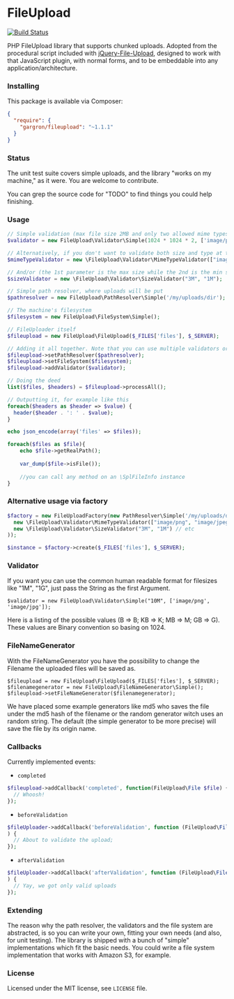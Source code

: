 FileUpload
==========

[![Build Status](https://travis-ci.org/Gargron/fileupload.png?branch=master)](https://travis-ci.org/Gargron/fileupload)

PHP FileUpload library that supports chunked uploads. Adopted from the
procedural script included with [jQuery-File-Upload][1], designed to work
with that JavaScript plugin, with normal forms, and to be embeddable into
any application/architecture.

[1]: https://github.com/blueimp/jQuery-File-Upload

### Installing

This package is available via Composer:

```json
{
  "require": {
    "gargron/fileupload": "~1.1.1"
  }
}
```

### Status

The unit test suite covers simple uploads, and the library "works on my machine," as it were. You are welcome to contribute.

You can grep the source code for "TODO" to find things you could help finishing.

### Usage

```php
// Simple validation (max file size 2MB and only two allowed mime types)
$validator = new FileUpload\Validator\Simple(1024 * 1024 * 2, ['image/png', 'image/jpg']);

// Alternatively, if you don't want to validate both size and type at the same time, you could use:
$mimeTypeValidator = new \FileUpload\Validator\MimeTypeValidator(["image/png", "image/jpeg"]);

// And/or (the 1st parameter is the max size while the 2nd is the min size):
$sizeValidator = new \FileUpload\Validator\SizeValidator("3M", "1M");

// Simple path resolver, where uploads will be put
$pathresolver = new FileUpload\PathResolver\Simple('/my/uploads/dir');

// The machine's filesystem
$filesystem = new FileUpload\FileSystem\Simple();

// FileUploader itself
$fileupload = new FileUpload\FileUpload($_FILES['files'], $_SERVER);

// Adding it all together. Note that you can use multiple validators or none at all
$fileupload->setPathResolver($pathresolver);
$fileupload->setFileSystem($filesystem);
$fileupload->addValidator($validator);

// Doing the deed
list($files, $headers) = $fileupload->processAll();

// Outputting it, for example like this
foreach($headers as $header => $value) {
  header($header . ': ' . $value);
}

echo json_encode(array('files' => $files));

foreach($files as $file){
    echo $file->getRealPath();
    
    var_dump($file->isFile());
    
    //you can call any method on an \SplFileInfo instance
}

```

### Alternative usage via factory

```php
$factory = new FileUploadFactory(new PathResolver\Simple('/my/uploads/dir'), new FileSystem\Simple(), array(
  new \FileUpload\Validator\MimeTypeValidator(["image/png", "image/jpeg"]),
  new \FileUpload\Validator\SizeValidator("3M", "1M") // etc
));

$instance = $factory->create($_FILES['files'], $_SERVER);
```

### Validator

If you want you can use the common human readable format for filesizes like "1M", "1G", just pass the String as the first Argument.

```
$validator = new FileUpload\Validator\Simple("10M", ['image/png', 'image/jpg']);
```

Here is a listing of the possible values (B => B; KB => K; MB => M; GB => G). These values are Binary convention so basing on 1024.

### FileNameGenerator

With the FileNameGenerator you have the possibility to change the Filename the uploaded files will be saved as.

```
$fileupload = new FileUpload\FileUpload($_FILES['files'], $_SERVER);
$filenamegenerator = new FileUpload\FileNameGenerator\Simple();
$fileupload->setFileNameGenerator($filenamegenerator);
```

We have placed some example generators like md5 who saves the file under the md5 hash of the filename or the random generator witch uses an random string. The default (the simple generator to be more precise) will save the file by its origin name.

### Callbacks

Currently implemented events:

* `completed`

```php
$fileupload->addCallback('completed', function(FileUpload\File $file) {
  // Whoosh!
});
```

* `beforeValidation`

```php
$fileUploader->addCallback('beforeValidation', function (FileUpload\File $file
) {
  // About to validate the upload;
});
```

* `afterValidation`

```php
$fileUploader->addCallback('afterValidation', function (FileUpload\File $file
) {
  // Yay, we got only valid uploads
});
```

### Extending

The reason why the path resolver, the validators and the file system are
abstracted, is so you can write your own, fitting your own needs (and also,
for unit testing). The library is shipped with a bunch of "simple"
implementations which fit the basic needs. You could write a file system
implementation that works with Amazon S3, for example.

### License

Licensed under the MIT license, see `LICENSE` file.
